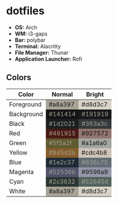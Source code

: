 # dotfiles

- **OS:** Arch
- **WM:** i3-gaps
- **Bar:** polybar
- **Terminal:** Alacritty
- **File Manager:** Thunar
- **Application Launcher:** Rofi

## Colors

<table>
<thead>
<tr>
<th>Color</th>
<th>Normal</th>
<th>Bright</th>
</tr>
</thead>
<tbody>
<tr>
<td>Foreground</td>
<td bgcolor="#a8a397"><font color="#141414">#a8a397</font></td>
<td bgcolor="#d8d3c7"><font color="#141414">#d8d3c7</font></td>
</tr>
<tr>
<td>Background</td>
<td bgcolor="#141414"><font color="#a8a397">#141414</font></td>
<td bgcolor="#191919"><font color="#a8a397">#191919</font></td>
</tr>
<tr>
<td>Black</td>
<td bgcolor="#1d2021"><font color="#a8a397">#1d2021</font></td>
<td bgcolor="#363a3c"><font color="#a8a397">#363a3c</font></td>
</tr>
<tr>
<td>Red</td>
<td bgcolor="#491915"><font color="#a8a397">#491915</font></td>
<td bgcolor="#927572"><font color="#141414">#927572</font></td>
</tr>
<tr>
<td>Green</td>
<td bgcolor="#5f5a2f"><font color="#a8a397">#5f5a2f</font></td>
<td bgcolor="#a1a6a0"><font color="#141414">#a1a6a0</font></td>
</tr>
<tr>
<td>Yellow</td>
<td bgcolor="#845d2b"><font color="#a8a397">#845d2b</font></td>
<td bgcolor="#cdc4b8"><font color="#141414">#cdc4b8</font></td>
</tr>
<tr>
<td>Blue</td>
<td bgcolor="#1e2c37"><font color="#a8a397">#1e2c37</font></td>
<td bgcolor="#636c75"><font color="#a8a397">#636c75</font></td>
</tr>
<tr>
<td>Magenta</td>
<td bgcolor="#52536b"><font color="#a8a397">#52536b</font></td>
<td bgcolor="#9596a9"><font color="#141414">#9596a9</font></td>
</tr>
<tr>
<td>Cyan</td>
<td bgcolor="#2c3632"><font color="#a8a397">#2c3632</font></td>
<td bgcolor="#52645d"><font color="#a8a397">#52645d</font></td>
</tr>
<tr>
<td>White</td>
<td bgcolor="#a8a397"><font color="#141414">#a8a397</font></td>
<td bgcolor="#d8d3c7"><font color="#141414">#d8d3c7</font></td>
</tr>
</tbody>
</table>
